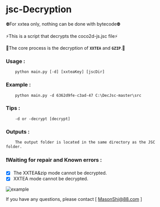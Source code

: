 ﻿# jsc-Decryption
 
⛔For xxtea only, nothing can be done with bytecode⛔

⚡This is a script that decrypts the coco2d-js.jsc file⚡

🌈The core process is the decryption of **`XXTEA`** and **`GZIP`**.🌈

### Usage :
        python main.py [-d] [xxteaKey] [jscDir]
### Example :
        python main.py -d 6362d9fe-c3ad-47 C:\DecJsc-master\src
### Tips :
        -d or -decrypt [decrypt]
### Outputs :
        The output folder is located in the same directory as the JSC folder.

### ❗Waiting for repair and Known errors :
- [x] The XXTEA&zip mode cannot be decrypted.
- [x] XXTEA mode cannot be decrypted.

![example](https://github.com/Mas0nShi/jsc-Decryption/blob/master/jsc-Decompile_example.png)

If you have any questions, please contact [ MasonShi@88.com ]
